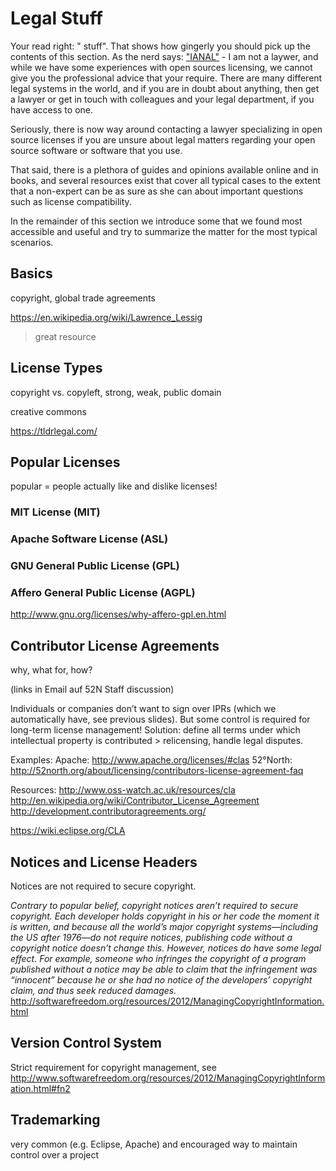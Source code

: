 # Legal Stuff

Your read right: "<i class="octicon octicon-law"></i> stuff". That shows how gingerly you should pick up the contents of this section. As the nerd says: ["IANAL"](https://en.wikipedia.org/wiki/IANAL) - I am not a laywer, and while we have some experiences with open sources licensing, we cannot give you the professional advice that your require. There are many different legal systems in the world, and if you are in doubt about anything, then get a lawyer or get in touch with colleagues and your legal department, if you have access to one.

Seriously, there is now way around contacting a lawyer specializing in open source licenses if you are unsure about legal matters regarding your open source software or software that you use.

That said, there is a plethora of guides and opinions available online and in books, and several resources exist that cover all typical cases to the extent that a non-expert can be as sure as she can about important questions such as license compatibility.

In the remainder of this section we introduce some that we found most accessible and useful and try to summarize the matter for the most typical scenarios.


## Basics

copyright, global trade agreements

https://en.wikipedia.org/wiki/Lawrence_Lessig

> great resource


## License Types

copyright vs. copyleft, strong, weak, public domain

creative commons

https://tldrlegal.com/



## Popular Licenses

popular = people actually like and dislike licenses!

### MIT License (MIT)

### Apache Software License (ASL)

### GNU General Public License (GPL)

### Affero General Public License (AGPL)

http://www.gnu.org/licenses/why-affero-gpl.en.html


## Contributor License Agreements

why, what for, how?

(links in Email auf 52N Staff discussion)

Individuals or companies don’t want to sign over IPRs (which we automatically have, see previous slides). But some control is required for long-term license management!
Solution: define all terms under which intellectual property is contributed > relicensing, handle legal disputes.

Examples:
Apache: http://www.apache.org/licenses/#clas
52°North: http://52north.org/about/licensing/contributors-license-agreement-faq 

Resources: http://www.oss-watch.ac.uk/resources/cla http://en.wikipedia.org/wiki/Contributor_License_Agreement 
http://development.contributoragreements.org/ 

https://wiki.eclipse.org/CLA

## Notices and License Headers

Notices are not required to secure copyright.

*<i class="octicon octicon-quote"></i> Contrary to popular belief, copyright notices aren’t required to secure copyright. Each developer holds copyright in his or her code the moment it is written, and because all the world’s major copyright systems—including the US after 1976—do not require notices, publishing code without a copyright notice doesn’t change this. However, notices do have some legal effect. For example, someone who infringes the copyright of a program published without a notice may be able to claim that the infringement was “innocent” because he or she had no notice of the developers’ copyright claim, and thus seek reduced damages.*
http://softwarefreedom.org/resources/2012/ManagingCopyrightInformation.html 


## Version Control System

Strict requirement for copyright management, see http://www.softwarefreedom.org/resources/2012/ManagingCopyrightInformation.html#fn2 

## Trademarking

very common (e.g. Eclipse, Apache) and encouraged way to maintain control over a project



